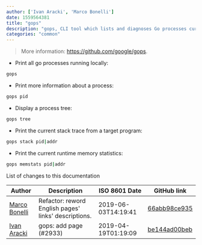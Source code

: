 ```yaml
---
author: ['Ivan Aracki', 'Marco Bonelli']
date: 1559564381
title: "gops"
description: "gops, CLI tool which lists and diagnoses Go processes currently running on your system."
categories: "common"
---
```

> More information: <https://github.com/google/gops>.

- Print all go processes running locally:

```bash
gops
```

- Print more information about a process:

```bash
gops pid
```

- Display a process tree:

```bash
gops tree
```

- Print the current stack trace from a target program:

```bash
gops stack pid|addr
```

- Print the current runtime memory statistics:

```bash
gops memstats pid|addr
```
List of changes to this documentation


Author | Description | ISO 8601 Date | GitHub link
------|-----|-----|-----
[Marco Bonelli](mailto:marco@mebeim.net) | Refactor: reword English pages' links' descriptions. | 2019-06-03T14:19:41 | [66abb98ce935](https://github.com/tldr-pages/tldr/commit/66abb98ce935c0f4516bf30c4d6da72180d5a3ab)
[Ivan Aracki](mailto:aracki.ivan@gmail.com) | gops: add page (#2933) | 2019-04-19T01:19:09 | [be144ad00beb](https://github.com/tldr-pages/tldr/commit/be144ad00beb79b24a9409aeb976f2d9147ef307)

